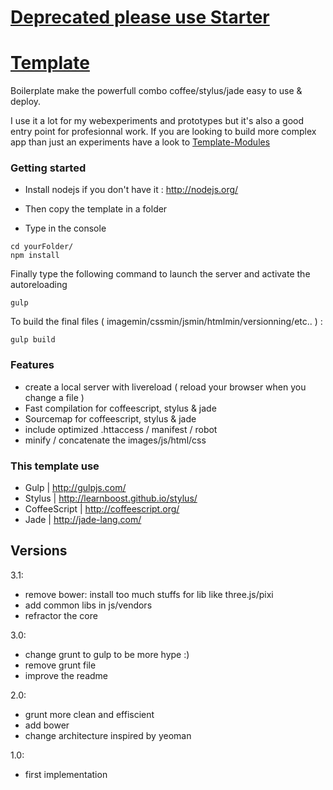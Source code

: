 # [Deprecated please use Starter](https://github.com/Makio64/starter)

# [Template](https://github.com/Makio64/Template)

Boilerplate make the powerfull combo coffee/stylus/jade easy to use & deploy.

I use it a lot for my webexperiments and prototypes but it's also a good entry point for profesionnal work. If you are looking to build more complex app than just an experiments have a look to [Template-Modules](https://github.com/Makio64/Template-Modules)

### Getting started

- Install nodejs if you don't have it : http://nodejs.org/

- Then copy the template in a folder
- Type in the console
```shell
cd yourFolder/
npm install
```

Finally type the following command to launch the server and activate the autoreloading
```shell
gulp
```

To build the final files ( imagemin/cssmin/jsmin/htmlmin/versionning/etc.. ) :
```shell
gulp build
```

### Features
- create a local server with livereload ( reload your browser  when you change a file )
- Fast compilation for coffeescript, stylus & jade
- Sourcemap for coffeescript, stylus & jade
- include optimized .httaccess / manifest / robot
- minify / concatenate the images/js/html/css

### This template use
- Gulp | http://gulpjs.com/
- Stylus | http://learnboost.github.io/stylus/
- CoffeeScript | http://coffeescript.org/
- Jade | http://jade-lang.com/

## Versions
3.1:
- remove bower: install too much stuffs for lib like three.js/pixi
- add common libs in js/vendors
- refractor the core

3.0:
- change grunt to gulp to be more hype :)
- remove grunt file
- improve the readme

2.0:
- grunt more clean and effiscient
- add bower
- change architecture inspired by yeoman

1.0:
- first implementation
